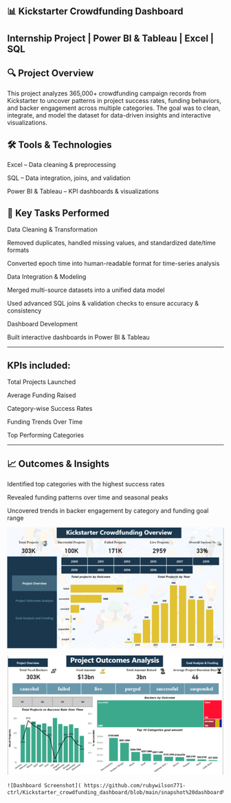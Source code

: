 **📊 Kickstarter Crowdfunding Dashboard**
----------------------------------------------------------------------------------------------------------------------------------------------------

**Internship Project | Power BI & Tableau | Excel | SQL**
----------------------------------------------------------------------------------------------------------------------------

**🔍 Project Overview**
----------------------------------------------------------------------------------------------------------------

This project analyzes 365,000+ crowdfunding campaign records from Kickstarter to uncover patterns in project success rates, funding behaviors, and backer engagement across multiple categories. The goal was to clean, integrate, and model the dataset for data-driven insights and interactive visualizations.

**🛠 Tools & Technologies**
-------------------------------------------------------------------------------------------------------------------------------

Excel – Data cleaning & preprocessing

SQL – Data integration, joins, and validation

Power BI & Tableau – KPI dashboards & visualizations

**📂 Key Tasks Performed**
----------------------------------------------------------------------------------------------------------------------------------------------------

Data Cleaning & Transformation

Removed duplicates, handled missing values, and standardized date/time formats

Converted epoch time into human-readable format for time-series analysis

Data Integration & Modeling

Merged multi-source datasets into a unified data model

Used advanced SQL joins & validation checks to ensure accuracy & consistency

Dashboard Development

Built interactive dashboards in Power BI & Tableau

----------------------------------------------------------------------------------------------------------------------------------------------------------

**KPIs included:**
--------------------------------------------------------------------------------------------------------------------------------------------------------

Total Projects Launched

Average Funding Raised

Category-wise Success Rates

Funding Trends Over Time

Top Performing Categories

-------------------------------------------------------------------------------------------------------------------------------------------

**📈 Outcomes & Insights**
-----------------------------------------------------------------------------------------------------------------------------------------------------------------

Identified top categories with the highest success rates

Revealed funding patterns over time and seasonal peaks

Uncovered trends in backer engagement by category and funding goal range

 ![Dashboard Screenshot](https://github.com/rubywilson771-ctrl/Kickstarter_crowdfunding_dashboard/blob/main/snapshot%20dashboard%201.png)


  ![Dashboard Screenshot]( https://github.com/rubywilson771-ctrl/Kickstarter_crowdfunding_dashboard/blob/main/snapshot%20dashboard%202.png)

    ![Dashboard Screenshot]( https://github.com/rubywilson771-ctrl/Kickstarter_crowdfunding_dashboard/blob/main/snapshot%20dashboard%202.png)
